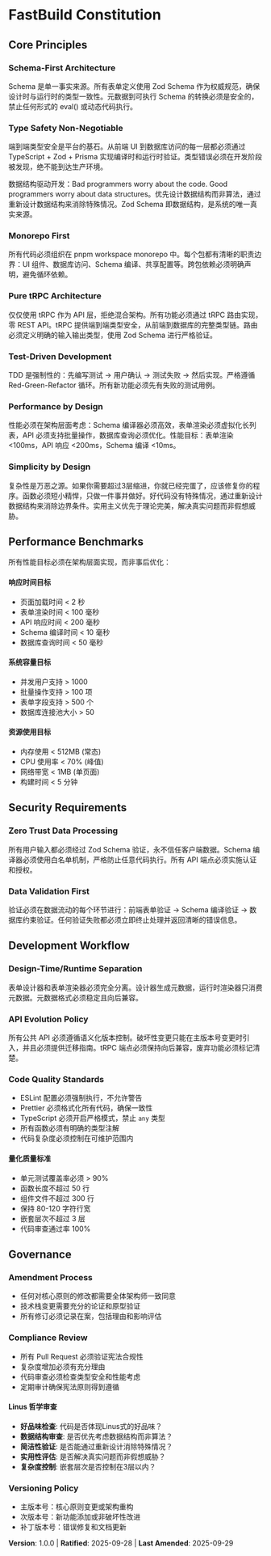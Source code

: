 <!--
Sync Impact Report:
- Version change: undefined → 1.0.0 (initial constitution)
- Modified principles: None (initial creation)
- Added sections:
  * Core Principles (5 principles)
  * Security Requirements (2 principles)
  * Development Workflow (3 principles)
  * Governance (3 sections)
- Removed sections: None
- Templates updated: ✅ .specify/templates/plan-template.md, ✅ .specify/templates/tasks-template.md
- Follow-up TODOs: None
-->

# FastBuild Constitution
<!-- FastBuild 低代码表单平台宪法 -->

## Core Principles

### Schema-First Architecture
<!-- I. Schema 驱动架构 -->
Schema 是单一事实来源。所有表单定义使用 Zod Schema 作为权威规范，确保设计时与运行时的类型一致性。元数据到可执行 Schema 的转换必须是安全的，禁止任何形式的 eval() 或动态代码执行。

### Type Safety Non-Negotiable
<!-- II. 类型安全不可妥协 -->
端到端类型安全是平台的基石。从前端 UI 到数据库访问的每一层都必须通过 TypeScript + Zod + Prisma 实现编译时和运行时验证。类型错误必须在开发阶段被发现，绝不能到达生产环境。

数据结构驱动开发：Bad programmers worry about the code. Good programmers worry about data structures。优先设计数据结构而非算法，通过重新设计数据结构来消除特殊情况。Zod Schema 即数据结构，是系统的唯一真实来源。

### Monorepo First
<!-- III. Monorepo 优先 -->
所有代码必须组织在 pnpm workspace monorepo 中。每个包都有清晰的职责边界：UI 组件、数据库访问、Schema 编译、共享配置等。跨包依赖必须明确声明，避免循环依赖。

### Pure tRPC Architecture
<!-- IV. 纯 tRPC 架构 -->
仅仅使用 tRPC 作为 API 层，拒绝混合架构。所有功能必须通过 tRPC 路由实现，零 REST API。tRPC 提供端到端类型安全，从前端到数据库的完整类型链。路由必须定义明确的输入输出类型，使用 Zod Schema 进行严格验证。

### Test-Driven Development
<!-- V. 测试驱动开发（不可妥协） -->
TDD 是强制性的：先编写测试 → 用户确认 → 测试失败 → 然后实现。严格遵循 Red-Green-Refactor 循环。所有新功能必须先有失败的测试用例。

### Performance by Design
<!-- VI. 设计时的性能考虑 -->
性能必须在架构层面考虑：Schema 编译器必须高效，表单渲染必须虚拟化长列表，API 必须支持批量操作，数据库查询必须优化。性能目标：表单渲染 <100ms，API 响应 <200ms，Schema 编译 <10ms。

### Simplicity by Design
<!-- VII. 简洁性设计 -->
复杂性是万恶之源。如果你需要超过3层缩进，你就已经完蛋了，应该修复你的程序。函数必须短小精悍，只做一件事并做好。好代码没有特殊情况，通过重新设计数据结构来消除边界条件。实用主义优先于理论完美，解决真实问题而非假想威胁。

## Performance Benchmarks
<!-- 性能基准 -->
所有性能目标必须在架构层面实现，而非事后优化：

#### 响应时间目标
- 页面加载时间 < 2 秒
- 表单渲染时间 < 100 毫秒
- API 响应时间 < 200 毫秒
- Schema 编译时间 < 10 毫秒
- 数据库查询时间 < 50 毫秒

#### 系统容量目标
- 并发用户支持 > 1000
- 批量操作支持 > 100 项
- 表单字段支持 > 500 个
- 数据库连接池大小 > 50

#### 资源使用目标
- 内存使用 < 512MB (常态)
- CPU 使用率 < 70% (峰值)
- 网络带宽 < 1MB (单页面)
- 构建时间 < 5 分钟

## Security Requirements
<!-- 安全要求 -->

### Zero Trust Data Processing
<!-- 零信任数据处理 -->
所有用户输入都必须经过 Zod Schema 验证，永不信任客户端数据。Schema 编译器必须使用白名单机制，严格防止任意代码执行。所有 API 端点必须实施认证和授权。

### Data Validation First
<!-- 数据验证优先 -->
验证必须在数据流动的每个环节进行：前端表单验证 → Schema 编译验证 → 数据库约束验证。任何验证失败都必须立即终止处理并返回清晰的错误信息。

## Development Workflow
<!-- 开发工作流 -->

### Design-Time/Runtime Separation
<!-- 设计时与运行时分离 -->
表单设计器和表单渲染器必须完全分离。设计器生成元数据，运行时渲染器只消费元数据。元数据格式必须稳定且向后兼容。

### API Evolution Policy
<!-- API 演变策略 -->
所有公共 API 必须遵循语义化版本控制。破坏性变更只能在主版本号变更时引入，并且必须提供迁移指南。tRPC 端点必须保持向后兼容，废弃功能必须标记清楚。

### Code Quality Standards
<!-- 代码质量标准 -->
- ESLint 配置必须强制执行，不允许警告
- Prettier 必须格式化所有代码，确保一致性
- TypeScript 必须开启严格模式，禁止 `any` 类型
- 所有函数必须有明确的类型注解
- 代码复杂度必须控制在可维护范围内

#### 量化质量标准
- 单元测试覆盖率必须 > 90%
- 函数长度不超过 50 行
- 组件文件不超过 300 行
- 保持 80-120 字符行宽
- 嵌套层次不超过 3 层
- 代码审查通过率 100%

## Governance
<!-- 宪法优先于所有其他实践；修订需要文档化、批准和迁移计划 -->

### Amendment Process
<!-- 修订流程 -->
- 任何对核心原则的修改都需要全体架构师一致同意
- 技术栈变更需要充分的论证和原型验证
- 所有修订必须记录在案，包括理由和影响评估

### Compliance Review
<!-- 合规性审查 -->
- 所有 Pull Request 必须验证宪法合规性
- 复杂度增加必须有充分理由
- 代码审查必须检查类型安全和性能考虑
- 定期审计确保宪法原则得到遵循

#### Linus 哲学审查
- **好品味检查**: 代码是否体现Linus式的好品味？
- **数据结构审查**: 是否优先考虑数据结构而非算法？
- **简洁性验证**: 是否能通过重新设计消除特殊情况？
- **实用性评估**: 是否解决真实问题而非假想威胁？
- **复杂度控制**: 嵌套层次是否控制在3层以内？

### Versioning Policy
<!-- 版本控制策略 -->
- 主版本号：核心原则变更或架构重构
- 次版本号：新功能添加或非破坏性改进
- 补丁版本号：错误修复和文档更新

**Version**: 1.0.0 | **Ratified**: 2025-09-28 | **Last Amended**: 2025-09-29
